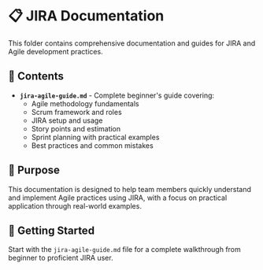 # 📋 JIRA Documentation

This folder contains comprehensive documentation and guides for JIRA and Agile development practices.

## 📁 Contents

- **`jira-agile-guide.md`** - Complete beginner's guide covering:
  - Agile methodology fundamentals
  - Scrum framework and roles
  - JIRA setup and usage
  - Story points and estimation
  - Sprint planning with practical examples
  - Best practices and common mistakes

## 🎯 Purpose

This documentation is designed to help team members quickly understand and implement Agile practices using JIRA, with a focus on practical application through real-world examples.

## 🚀 Getting Started

Start with the `jira-agile-guide.md` file for a complete walkthrough from beginner to proficient JIRA user.